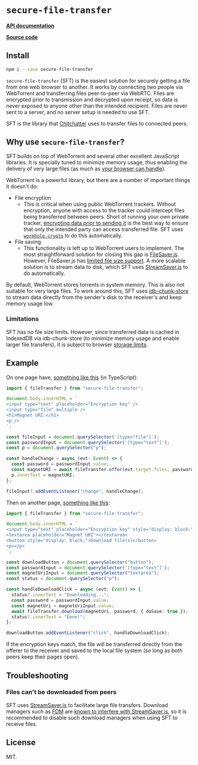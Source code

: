 # `secure-file-transfer`

[**API documentation**](https://jeremyckahn.github.io/secure-file-transfer/)

[**Source code**](https://github.com/jeremyckahn/secure-file-transfer)

## Install

```sh
npm i --save secure-file-transfer
```

`secure-file-transfer` (SFT) is the easiest solution for securely getting a file from one web browser to another. It works by connecting two people via WebTorrent and transferring files peer-to-peer via WebRTC. Files are encrypted prior to transmission and decrypted upon receipt, so data is never exposed to anyone other than the intended recipient. Files are never sent to a server, and no server setup is needed to use SFT.

SFT is the library that [Chitchatter](https://chitchatter.im/) uses to transfer files to connected peers.

## Why use `secure-file-transfer`?

SFT builds on top of WebTorrent and several other excellent JavaScript libraries. It is specially tuned to minimize memory usage, thus enabling the delivery of very large files (as much as [your browser can handle](#limitations)).

WebTorrent is a powerful library, but there are a number of important things it doesn't do:

  - File encryption
    - This is critical when using public WebTorrent trackers. Without encryption, anyone with access to the tracker could intercept files being transferred between peers. Short of running your own private tracker, [encrypting data prior to sending it](https://github.com/webtorrent/webtorrent/issues/386#issuecomment-125379219) is the best way to ensure that only the intended party can access transferred file. SFT uses [`wormhole-crypto`](https://github.com/SocketDev/wormhole-crypto) to do this automatically.
  - File saving
    - This functionality is left up to WebTorrent users to implement. The most straightforward solution for closing this gap is [FileSaver.js](https://github.com/eligrey/FileSaver.js/). However, FileSaver.js has [limited file size support](https://github.com/eligrey/FileSaver.js/#supported-browsers). A more scalable solution is to stream data to disk, which SFT uses [StreamSaver.js](https://github.com/jimmywarting/StreamSaver.js) to do automatically.

By default, WebTorrent stores torrents in system memory. This is also not suitable for very large files. To work around this, SFT uses [idb-chunk-store](https://github.com/SocketDev/idb-chunk-store) to stream data directly from the sender's disk to the receiver's and keep memory usage low.

### Limitations

SFT has no file size limits. However, since transferred data is cached in IndexedDB via idb-chunk-store (to minimize memory usage and enable larger file transfers), it is subject to browser [storage limits](https://developer.mozilla.org/en-US/docs/Web/API/IndexedDB_API/Browser_storage_limits_and_eviction_criteria#storage_limits).

## Example

On one page have, [something like this](https://codesandbox.io/s/secure-file-transfer-offer-hhovi4?file=/src/index.ts) (in TypeScript):

```ts
import { fileTransfer } from "secure-file-transfer";

document.body.innerHTML = `
<input type="text" placeholder="Encryption key" />
<input type="file" multiple />
<h1>Magnet URI:</h1>
<p />
`;

const fileInput = document.querySelector('[type="file"]');
const passwordInput = document.querySelector('[type="text"]');
const p = document.querySelector("p");

const handleChange = async (evt: Event) => {
  const password = passwordInput.value;
  const magnetURI = await fileTransfer.offer(evt.target.files, password);
  p.innerText = magnetURI;
};

fileInput?.addEventListener("change", handleChange);
```

Then on another page, [something like this](https://codesandbox.io/s/secure-file-transfer-receive-5fsweg?file=/src/index.ts):

```ts
import { fileTransfer } from "secure-file-transfer";

document.body.innerHTML = `
<input type="text" placeholder="Encryption key" style="display: block;" />
<textarea placeholder="Magnet URI"></textarea>
<button style="display: block;">Download file(s)</button>
<p></p>
`;

const downloadButton = document.querySelector("button");
const passwordInput = document.querySelector('[type="text"]');
const magnetUriInput = document.querySelector("textarea");
const status = document.querySelector("p");

const handleDownloadClick = async (evt: Event) => {
  status?.innerText = "Downloading...";
  const password = passwordInput.value;
  const magnetUri = magnetUriInput.value;
  await fileTransfer.download(magnetUri, password, { doSave: true });
  status?.innerText = "Done!";
};

downloadButton.addEventListener("click", handleDownloadClick);
```

If the encryption keys match, the file will be transferred directly from the offerer to the receiver and saved to the local file system (so long as both peers keep their pages open).

## Troubleshooting

### Files can't be downloaded from peers

SFT uses [StreamSaver.js](https://github.com/jimmywarting/StreamSaver.js) to facilitate large file transfers. Download managers such as [FDM](https://www.freedownloadmanager.org/) are [known to interfere with StreamSaver.js](https://github.com/jimmywarting/StreamSaver.js/issues/325), so it is recommended to disable such download managers when using SFT to receive files.

## License

MIT.
